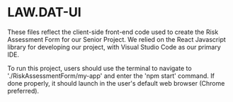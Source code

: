 # LAW.DAT-UI

These files reflect the client-side front-end code used to create the Risk Assessment Form for our Senior Project. We relied on
the React Javascript library for developing our project, with Visual Studio Code as our primary IDE.

To run this project, users should use the terminal to navigate to './RiskAssessmentForm/my-app' and enter the 'npm start' command.
If done properly, it should launch in the user's default web browser (Chrome preferred).